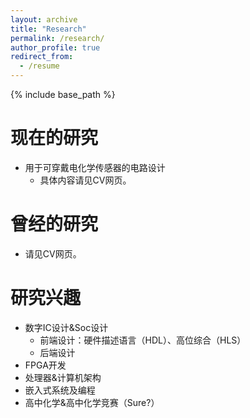 ```yaml
---
layout: archive
title: "Research"
permalink: /research/
author_profile: true
redirect_from:
  - /resume
---
```


{% include base_path %}

现在的研究
======
* 用于可穿戴电化学传感器的电路设计
  * 具体内容请见CV网页。

曾经的研究
======
* 请见CV网页。
  
研究兴趣
======
* 数字IC设计&Soc设计
  * 前端设计：硬件描述语言（HDL）、高位综合（HLS）
  * 后端设计
* FPGA开发
* 处理器&计算机架构
* 嵌入式系统及编程
* 高中化学&高中化学竞赛（Sure?）